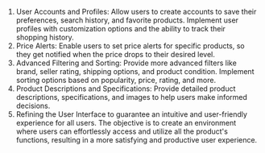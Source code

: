 1) User Accounts and Profiles:
   Allow users to create accounts to save their preferences, search history, and favorite products.
   Implement user profiles with customization options and the ability to track their shopping history.
2) Price Alerts:
   Enable users to set price alerts for specific products, so they get notified when the price drops to their desired level.
3) Advanced Filtering and Sorting:
   Provide more advanced filters like brand, seller rating, shipping options, and product condition. Implement sorting options based on 
   popularity, price, rating, and more.
4) Product Descriptions and Specifications:
   Provide detailed product descriptions, specifications, and images to help users make informed decisions.
5) Refining the User Interface to guarantee an intuitive and user-friendly experience for all users. The objective is to create an       environment where users can effortlessly access and utilize all the product's functions, resulting in a more satisfying and           productive user experience.
